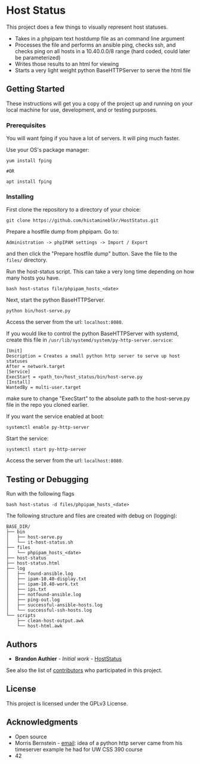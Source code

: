 # Host Status

This project does a few things to visually represent host statuses.
- Takes in a phpipam text hostdump file as an command line argument
- Processes the file and performs an ansible ping, checks ssh, and checks ping on all hosts in a 10.40.0.0/8 range (hard coded, could later be parameterized)
- Writes those results to an html for viewing
- Starts a very light weight python BaseHTTPServer to serve the html file

## Getting Started

These instructions will get you a copy of the project up and running on your local machine for use, development, and or testing purposes.

### Prerequisites

You will want fping if you have a lot of servers. It will ping much faster.

Use your OS's package manager:
```
yum install fping

#OR

apt install fping
```

### Installing

First clone the repository to a directory of your choice:

```
git clone https://github.com/histamineblkr/HostStatus.git
```

Prepare a hostfile dump from phpipam. Go to:

```
Administration -> phpIPAM settings -> Import / Export
```

and then click the "Prepare hostfile dump" button. Save the file to the `files/` directory.

Run the host-status script. This can take a very long time depending on how many hosts you have.
```
bash host-status file/phpipam_hosts_<date>
```

Next, start the python BaseHTTPServer.

```
python bin/host-serve.py
```

Access the server from the url: `localhost:8080`.

If you would like to control the python BaseHTTPServer with systemd, create this file in `/usr/lib/systemd/system/py-http-server.service`:

```
[Unit]
Description = Creates a small python http server to serve up host statuses
After = network.target
[Service]
ExecStart = <path_to>/host_status/bin/host-serve.py
[Install]
WantedBy = multi-user.target
```
make sure to change "ExecStart" to the absolute path to the host-serve.py file in the repo you cloned earlier.

If you want the service enabled at boot:

```
systemctl enable py-http-server
```

Start the service:

```
systemctl start py-http-server
```

Access the server from the url: `localhost:8080`.

## Testing or Debugging

Run with the following flags

```
bash host-status -d files/phpipam_hosts_<date>
```

The following structure and files are created with debug on (logging):
```
BASE_DIR/
├── bin
│   ├── host-serve.py
│   └── it-host-status.sh
├── files
│   └── phpipam_hosts_<date>
├── host-status
├── host-status.html
├── log
│   ├── found-ansible.log
│   ├── ipam-10.40-display.txt
│   ├── ipam-10.40-work.txt
│   ├── ips.txt
│   ├── notfound-ansible.log
│   ├── ping-out.log
│   ├── successful-ansible-hosts.log
│   └── successful-ssh-hosts.log
└── scripts
    ├── clean-host-output.awk
    └── host-html.awk
```

## Authors

- **Brandon Authier** - *Initial work* - [HostStatus](https://github.com/histamineblkr/HostStatus.git)

See also the list of [contributors](https://github.com/histamineblkr/HostStatus/graphs/contributors) who participated in this project.

## License

This project is licensed under the GPLv3 License.

## Acknowledgments

* Open source
* Morris Bernstein - [email](mailto:morris@systems-deployment.com): idea of a python http server came from his timeserver example he had for UW CSS 390 course
* 42
